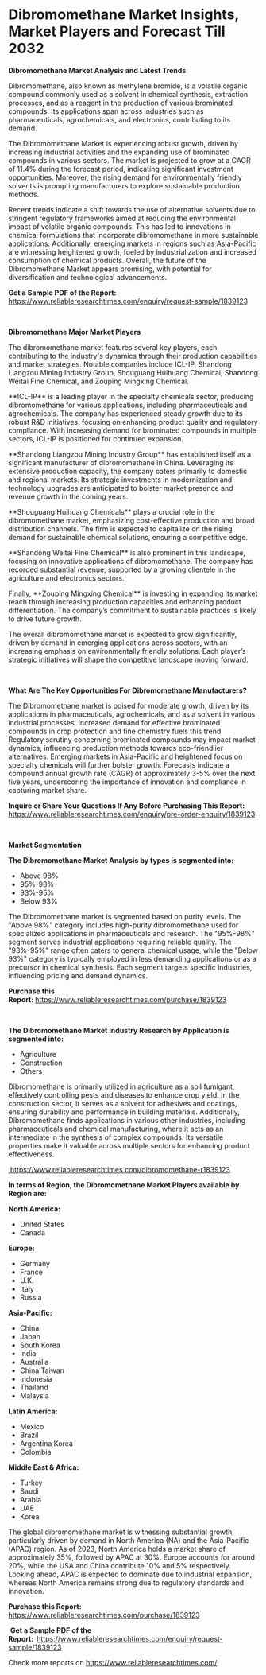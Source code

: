 <p><h1>Dibromomethane Market Insights, Market Players and Forecast Till 2032</h1></p><p><strong>Dibromomethane Market Analysis and Latest Trends</strong></p>
<p><p>Dibromomethane, also known as methylene bromide, is a volatile organic compound commonly used as a solvent in chemical synthesis, extraction processes, and as a reagent in the production of various brominated compounds. Its applications span across industries such as pharmaceuticals, agrochemicals, and electronics, contributing to its demand.</p><p>The Dibromomethane Market is experiencing robust growth, driven by increasing industrial activities and the expanding use of brominated compounds in various sectors. The market is projected to grow at a CAGR of 11.4% during the forecast period, indicating significant investment opportunities. Moreover, the rising demand for environmentally friendly solvents is prompting manufacturers to explore sustainable production methods.</p><p>Recent trends indicate a shift towards the use of alternative solvents due to stringent regulatory frameworks aimed at reducing the environmental impact of volatile organic compounds. This has led to innovations in chemical formulations that incorporate dibromomethane in more sustainable applications. Additionally, emerging markets in regions such as Asia-Pacific are witnessing heightened growth, fueled by industrialization and increased consumption of chemical products. Overall, the future of the Dibromomethane Market appears promising, with potential for diversification and technological advancements.</p></p>
<p><strong>Get a Sample PDF of the Report:&nbsp;</strong> <a href="https://www.reliableresearchtimes.com/enquiry/request-sample/1839123?utm_campaign=3444&utm_medium=2&utm_source=Github&utm_content=ia&utm_term=01042025&utm_id=dibromomethane">https://www.reliableresearchtimes.com/enquiry/request-sample/1839123</a></p>
<p>&nbsp;</p>
<p><strong>Dibromomethane Major Market Players</strong></p>
<p><p>The dibromomethane market features several key players, each contributing to the industry's dynamics through their production capabilities and market strategies. Notable companies include ICL-IP, Shandong Liangzou Mining Industry Group, Shouguang Huihuang Chemical, Shandong Weitai Fine Chemical, and Zouping Mingxing Chemical.</p><p>**ICL-IP** is a leading player in the specialty chemicals sector, producing dibromomethane for various applications, including pharmaceuticals and agrochemicals. The company has experienced steady growth due to its robust R&D initiatives, focusing on enhancing product quality and regulatory compliance. With increasing demand for brominated compounds in multiple sectors, ICL-IP is positioned for continued expansion.</p><p>**Shandong Liangzou Mining Industry Group** has established itself as a significant manufacturer of dibromomethane in China. Leveraging its extensive production capacity, the company caters primarily to domestic and regional markets. Its strategic investments in modernization and technology upgrades are anticipated to bolster market presence and revenue growth in the coming years.</p><p>**Shouguang Huihuang Chemicals** plays a crucial role in the dibromomethane market, emphasizing cost-effective production and broad distribution channels. The firm is expected to capitalize on the rising demand for sustainable chemical solutions, ensuring a competitive edge.</p><p>**Shandong Weitai Fine Chemical** is also prominent in this landscape, focusing on innovative applications of dibromomethane. The company has recorded substantial revenue, supported by a growing clientele in the agriculture and electronics sectors.</p><p>Finally, **Zouping Mingxing Chemical** is investing in expanding its market reach through increasing production capacities and enhancing product differentiation. The company’s commitment to sustainable practices is likely to drive future growth.</p><p>The overall dibromomethane market is expected to grow significantly, driven by demand in emerging applications across sectors, with an increasing emphasis on environmentally friendly solutions. Each player’s strategic initiatives will shape the competitive landscape moving forward.</p></p>
<p>&nbsp;</p>
<p><strong>What Are The Key Opportunities For Dibromomethane Manufacturers?</strong></p>
<p><p>The Dibromomethane market is poised for moderate growth, driven by its applications in pharmaceuticals, agrochemicals, and as a solvent in various industrial processes. Increased demand for effective brominated compounds in crop protection and fine chemistry fuels this trend. Regulatory scrutiny concerning brominated compounds may impact market dynamics, influencing production methods towards eco-friendlier alternatives. Emerging markets in Asia-Pacific and heightened focus on specialty chemicals will further bolster growth. Forecasts indicate a compound annual growth rate (CAGR) of approximately 3-5% over the next five years, underscoring the importance of innovation and compliance in capturing market share.</p></p>
<p><strong>Inquire or Share Your Questions If Any Before Purchasing This Report:</strong> <a href="https://www.reliableresearchtimes.com/enquiry/pre-order-enquiry/1839123?utm_campaign=3444&utm_medium=2&utm_source=Github&utm_content=ia&utm_term=01042025&utm_id=dibromomethane">https://www.reliableresearchtimes.com/enquiry/pre-order-enquiry/1839123</a></p>
<p>&nbsp;</p>
<p><strong>Market Segmentation</strong></p>
<p><strong>The Dibromomethane Market Analysis by types is segmented into:</strong></p>
<p><ul><li>Above 98%</li><li>95%-98%</li><li>93%-95%</li><li>Below 93%</li></ul></p>
<p><p>The Dibromomethane market is segmented based on purity levels. The "Above 98%" category includes high-purity dibromomethane used for specialized applications in pharmaceuticals and research. The "95%-98%" segment serves industrial applications requiring reliable quality. The "93%-95%" range often caters to general chemical usage, while the "Below 93%" category is typically employed in less demanding applications or as a precursor in chemical synthesis. Each segment targets specific industries, influencing pricing and demand dynamics.</p></p>
<p><strong>Purchase this Report:&nbsp;</strong><a href="https://www.reliableresearchtimes.com/purchase/1839123?utm_campaign=3444&utm_medium=2&utm_source=Github&utm_content=ia&utm_term=01042025&utm_id=dibromomethane">https://www.reliableresearchtimes.com/purchase/1839123</a></p>
<p>&nbsp;</p>
<p><strong>The Dibromomethane Market Industry Research by Application is segmented into:</strong></p>
<p><ul><li>Agriculture</li><li>Construction</li><li>Others</li></ul></p>
<p><p>Dibromomethane is primarily utilized in agriculture as a soil fumigant, effectively controlling pests and diseases to enhance crop yield. In the construction sector, it serves as a solvent for adhesives and coatings, ensuring durability and performance in building materials. Additionally, Dibromomethane finds applications in various other industries, including pharmaceuticals and chemical manufacturing, where it acts as an intermediate in the synthesis of complex compounds. Its versatile properties make it valuable across multiple sectors for enhancing product effectiveness.</p></p>
<p><a href="https://www.reliableresearchtimes.com/dibromomethane-r1839123?utm_campaign=3444&utm_medium=2&utm_source=Github&utm_content=ia&utm_term=01042025&utm_id=dibromomethane">&nbsp;https://www.reliableresearchtimes.com/dibromomethane-r1839123</a></p>
<p><strong>In terms of Region, the Dibromomethane Market Players available by Region are:</strong></p>
<p>
    <p> <strong> North America: </strong>
        <ul>
            <li>United States</li>
            <li>Canada</li>
        </ul>
        </p> 
    <p> <strong> Europe: </strong>
        <ul>
            <li>Germany</li>
            <li>France</li>
            <li>U.K.</li>
            <li>Italy</li>
            <li>Russia</li>
        </ul>
        </p> 
    <p> <strong> Asia-Pacific: </strong>
        <ul>
            <li>China</li>
            <li>Japan</li>
            <li>South Korea</li>
            <li>India</li>
            <li>Australia</li>
            <li>China Taiwan</li>
            <li>Indonesia</li>
            <li>Thailand</li>
            <li>Malaysia</li>
        </ul>
        </p> 
    <p> <strong> Latin America: </strong>
        <ul>
            <li>Mexico</li>
            <li>Brazil</li>
            <li>Argentina Korea</li>
            <li>Colombia</li>
        </ul>
        </p> 
    <p> <strong> Middle East & Africa: </strong>
        <ul>
            <li>Turkey</li>
            <li>Saudi</li>
            <li>Arabia</li>
            <li>UAE</li>
            <li>Korea</li>
        </ul>
    </p>
    </p>
<p><p>The global dibromomethane market is witnessing substantial growth, particularly driven by demand in North America (NA) and the Asia-Pacific (APAC) region. As of 2023, North America holds a market share of approximately 35%, followed by APAC at 30%. Europe accounts for around 20%, while the USA and China contribute 10% and 5% respectively. Looking ahead, APAC is expected to dominate due to industrial expansion, whereas North America remains strong due to regulatory standards and innovation.</p></p>
<p><strong>Purchase this Report: </strong><a href="https://www.reliableresearchtimes.com/purchase/1839123?utm_campaign=3444&utm_medium=2&utm_source=Github&utm_content=ia&utm_term=01042025&utm_id=dibromomethane">https://www.reliableresearchtimes.com/purchase/1839123</a></p>
<p>&nbsp;<strong>Get a Sample PDF of the Report:&nbsp;&nbsp;</strong><a href="https://www.reliableresearchtimes.com/enquiry/request-sample/1839123?utm_campaign=3444&utm_medium=2&utm_source=Github&utm_content=ia&utm_term=01042025&utm_id=dibromomethane">https://www.reliableresearchtimes.com/enquiry/request-sample/1839123</a></p>
<p><strong></strong></p>
<p>Check more reports on <a href="https://www.reliableresearchtimes.com/?utm_campaign=3444&utm_medium=2&utm_source=Github&utm_content=ia&utm_term=01042025&utm_id=dibromomethane">https://www.reliableresearchtimes.com/</a></p>
